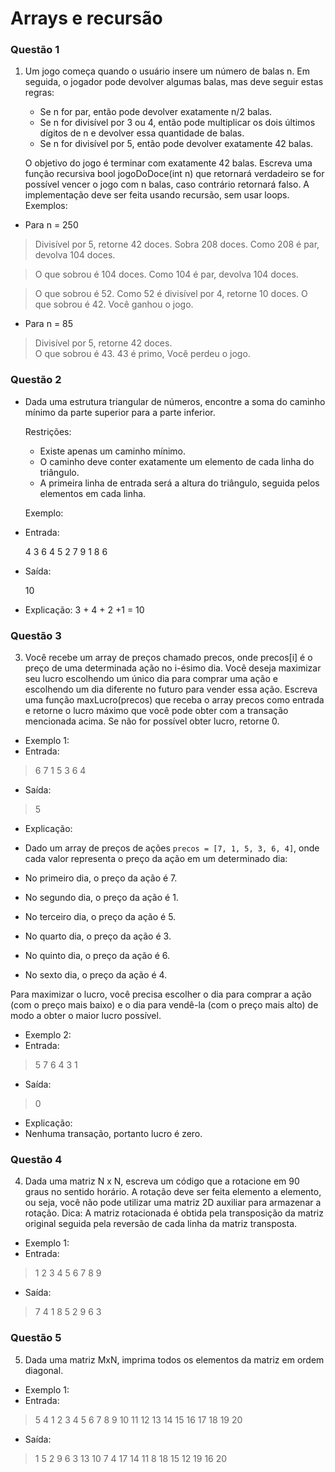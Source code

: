 
# Arrays e recursão

### Questão 1

 1. Um jogo começa quando o usuário insere um número de balas n. Em seguida, o jogador pode devolver algumas balas, mas deve seguir estas regras:

     - Se n for par, então pode devolver exatamente n/2 balas.
     - Se n for divisível por 3 ou 4, então pode multiplicar os dois últimos dígitos de n e devolver essa quantidade de balas.
     - Se n for divisível por 5, então pode devolver exatamente 42 balas.
   
    O objetivo do jogo é terminar com exatamente 42 balas. Escreva uma função recursiva bool jogoDoDoce(int n) que retornará verdadeiro se for possível vencer o jogo com n balas, caso contrário retornará falso. A implementação deve ser feita usando recursão, sem usar loops.
    Exemplos:

 

 - Para n = 250
 
> Divisível por 5, retorne 42 doces.  Sobra 208 doces.
> Como 208 é par, devolva 104 doces.
 
> O que sobrou é 104 doces.
> Como 104 é par, devolva 104 doces.
 
> O que sobrou é 52.
> Como 52 é divisível por 4, retorne 10 doces.
> O que sobrou é 42. Você ganhou o jogo.

 - Para n = 85

> Divisível por 5, retorne 42 doces.  
> O que sobrou é 43. 43 é primo, Você perdeu o jogo.

### Questão 2


 - Dada uma estrutura triangular de números, encontre a soma do caminho mínimo da parte superior para a parte inferior.

     Restrições:
     
     - Existe apenas um caminho mínimo.
      - O caminho deve conter exatamente um elemento de cada linha do triângulo.
      - A primeira linha de entrada será a altura do triângulo, seguida pelos elementos em cada linha.
     
      Exemplo:

- Entrada:

   4
   3
6 4
5 2 7
9 1 8 6
- Saída:

   10

- Explicação: 3 + 4 + 2 +1 = 10

### Questão 3

     
 3. Você recebe um array de preços chamado precos, onde precos[i] é o preço de uma determinada ação no i-ésimo dia. Você deseja maximizar seu lucro escolhendo um único dia para comprar uma ação e escolhendo um dia diferente no futuro para vender essa ação. Escreva uma função maxLucro(precos) que receba o array precos como entrada e retorne o lucro máximo que você pode obter com a transação mencionada acima. Se não for possível obter lucro, retorne 0.

- Exemplo 1:
- Entrada:
> 6
> 7 1 5 3 6 4

- Saída:
> 5

- Explicação:
- Dado um array de preços de ações `precos = [7, 1, 5, 3, 6, 4]`, onde cada valor representa o preço da ação em um determinado dia:

-   No primeiro dia, o preço da ação é 7.
-   No segundo dia, o preço da ação é 1.
-   No terceiro dia, o preço da ação é 5.
-   No quarto dia, o preço da ação é 3.
-   No quinto dia, o preço da ação é 6.
-   No sexto dia, o preço da ação é 4.

Para maximizar o lucro, você precisa escolher o dia para comprar a ação (com o preço mais baixo) e o dia para vendê-la (com o preço mais alto) de modo a obter o maior lucro possível.


- Exemplo 2:
- Entrada:
> 5
> 7 6 4 3 1

- Saída:
> 0
 
  - Explicação:
  - Nenhuma transação, portanto lucro é zero.

### Questão 4


4. Dada uma matriz N x N, escreva um código que a rotacione em 90 graus no sentido horário. A rotação deve ser feita elemento a elemento, ou seja, você não pode utilizar uma matriz 2D auxiliar para armazenar a rotação. Dica: A matriz rotacionada é obtida pela transposição da matriz original seguida pela reversão de cada linha da matriz transposta.

- Exemplo 1:
- Entrada:
> 1 2 3
>4 5 6
> 7 8 9
- Saída:
> 7 4 1
>8 5 2
> 9 6 3

### Questão 5

5. Dada uma matriz MxN, imprima todos os elementos da matriz em ordem diagonal.
- Exemplo 1:
- Entrada:
> 5 4
> 1 2 3 4
> 5 6 7 8
> 9 10 11 12
> 13 14 15 16
> 17 18 19 20
- Saída:
> 1
> 5 2
> 9 6 3
> 13 10 7 4
> 17 14 11 8
> 18 15 12
> 19 16
> 20
